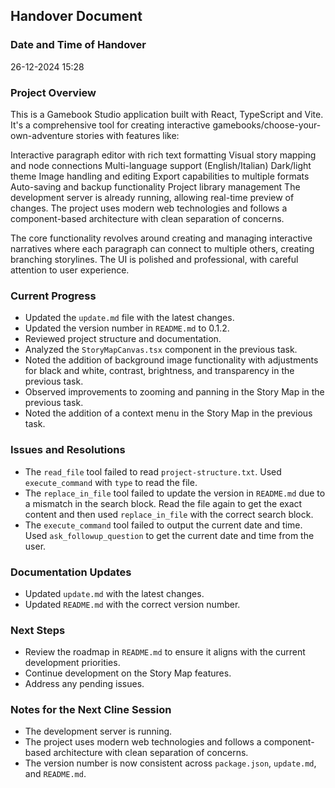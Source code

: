 ## Handover Document

### Date and Time of Handover
26-12-2024 15:28

### Project Overview
This is a Gamebook Studio application built with React, TypeScript and Vite. It's a comprehensive tool for creating interactive gamebooks/choose-your-own-adventure stories with features like:

Interactive paragraph editor with rich text formatting
Visual story mapping and node connections
Multi-language support (English/Italian)
Dark/light theme
Image handling and editing
Export capabilities to multiple formats
Auto-saving and backup functionality
Project library management
The development server is already running, allowing real-time preview of changes. The project uses modern web technologies and follows a component-based architecture with clean separation of concerns.

The core functionality revolves around creating and managing interactive narratives where each paragraph can connect to multiple others, creating branching storylines. The UI is polished and professional, with careful attention to user experience.

### Current Progress
- Updated the `update.md` file with the latest changes.
- Updated the version number in `README.md` to 0.1.2.
- Reviewed project structure and documentation.
- Analyzed the `StoryMapCanvas.tsx` component in the previous task.
- Noted the addition of background image functionality with adjustments for black and white, contrast, brightness, and transparency in the previous task.
- Observed improvements to zooming and panning in the Story Map in the previous task.
- Noted the addition of a context menu in the Story Map in the previous task.

### Issues and Resolutions
- The `read_file` tool failed to read `project-structure.txt`. Used `execute_command` with `type` to read the file.
- The `replace_in_file` tool failed to update the version in `README.md` due to a mismatch in the search block. Read the file again to get the exact content and then used `replace_in_file` with the correct search block.
- The `execute_command` tool failed to output the current date and time. Used `ask_followup_question` to get the current date and time from the user.

### Documentation Updates
- Updated `update.md` with the latest changes.
- Updated `README.md` with the correct version number.

### Next Steps
- Review the roadmap in `README.md` to ensure it aligns with the current development priorities.
- Continue development on the Story Map features.
- Address any pending issues.

### Notes for the Next Cline Session
- The development server is running.
- The project uses modern web technologies and follows a component-based architecture with clean separation of concerns.
- The version number is now consistent across `package.json`, `update.md`, and `README.md`.
